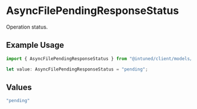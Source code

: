 # AsyncFilePendingResponseStatus

Operation status.

## Example Usage

```typescript
import { AsyncFilePendingResponseStatus } from "@intuned/client/models/components";

let value: AsyncFilePendingResponseStatus = "pending";
```

## Values

```typescript
"pending"
```
